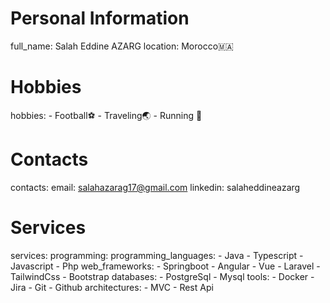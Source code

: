 # Personal Information
full_name: Salah Eddine AZARG
location: Morocco🇲🇦

# Hobbies
hobbies:
    - Football⚽
    - Traveling🌏
    - Running 🏃

# Contacts
contacts:
    email: salahazarag17@gmail.com
    linkedin: salaheddineazarg

# Services
services:
    programming:
        programming_languages:
            - Java
            - Typescript
            - Javascript
            - Php
        web_frameworks:
            - Springboot
            - Angular
            - Vue
            - Laravel
            - TailwindCss
            - Bootstrap
        databases:
            - PostgreSql
            - Mysql
        tools:
            - Docker
            - Jira
            - Git
            - Github
        architectures:
            - MVC
            - Rest Api
